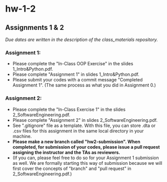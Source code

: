 # hw-1-2
## Assignments 1 &amp; 2

*Due dates are written in the description of the class_materials repository.*

### Assignment 1:
- Please complete the "In-Class OOP Exercise" in the slides 1_Intro&Python.pdf.
- Please complete "Assignment 1" in slides 1_Intro&Python.pdf.
- Please submit your codes with a commit message "Completed Assignment 1". (The same process as what you did in Assignment 0.)

### Assignment 2:
- Please complete the "In-Class Exercise 1" in the slides 2_SoftwareEngineering.pdf.
- Please complete "Assignment 2" in slides 2_SoftwareEngineering.pdf.
- See ".gitignore" file as a template. With this file, you can store .dta or .csv files for this assignment in the same local directory in your machine.   
- **Please make a new branch called "hw2-submission". When completed, for submission of your codes, please issue a pull request assigning the instructor and the TAs as reviewers.** 
- (If you can, please feel free to do so for your Assignment 1 submission as well. We are formally starting this way of submission because we will first cover the concepts of "branch" and "pull request" in 2_SoftwareEngineering.pdf.)



